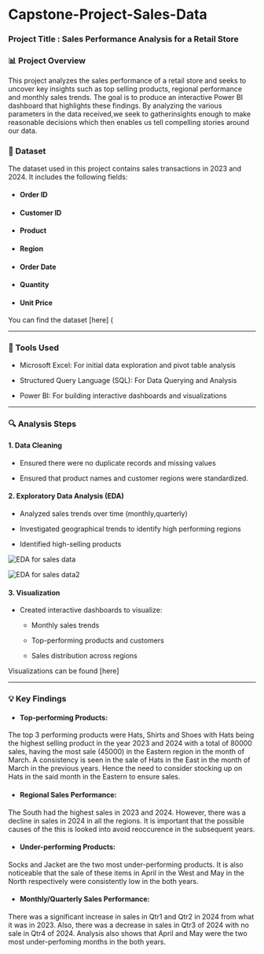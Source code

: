 # Capstone-Project-Sales-Data

### Project Title : Sales Performance Analysis for a Retail Store

### 📊 Project Overview

This project analyzes the sales performance of a retail store and seeks to uncover key insights such as top selling products, regional performance and monthly sales trends. The goal is to produce an interactive Power BI dashboard that highlights these findings. By analyzing the various parameters in the data received,we seek to gatherinsights enough to make reasonable decisions which then enables us tell compelling stories around our data.

### 📂 Dataset

The dataset used in this project contains sales transactions in 2023 and 2024. It includes the following fields:
- #### Order ID
- #### Customer ID
- #### Product
- #### Region
- #### Order Date
- #### Quantity
- #### Unit Price

You can find the dataset [here] (

------------

### 🧰 Tools Used

- Microsoft Excel: For initial data exploration and pivot table analysis

- Structured Query Language (SQL): For Data Querying and Analysis
  
- Power BI: For building interactive dashboards and visualizations

---------
### 🔍 Analysis Steps

#### 1. Data Cleaning

- Ensured there were no duplicate records and missing values

- Ensured that product names and customer regions were standardized.

#### 2. Exploratory Data Analysis (EDA)

- Analyzed sales trends over time (monthly,quarterly)

- Investigated geographical trends to identify high performing regions

- Identified high-selling products

![EDA for sales data](https://github.com/user-attachments/assets/ea08d837-a66d-45b5-a1c1-a57c929eca49)

![EDA for sales data2](https://github.com/user-attachments/assets/64df48e9-d05a-467d-a6fa-ddbc4879fa4a)


#### 3. Visualization

- Created interactive dashboards to visualize:

  - Monthly sales trends
 
  - Top-performing products and customers
 
  - Sales distribution across regions

Visualizations can be found [here]

------------------------
### 💡 Key Findings

- #### Top-performing Products:
The top 3 performing products were Hats, Shirts and Shoes with Hats being the highest selling product in the year 2023 and 2024 with a total of 80000 sales, having the most sale (45000) in the Eastern region in the month of March.  A consistency is seen in the sale of Hats in the East in the month of March in the previous years. Hence the need to consider stocking up on Hats in the said month in the Eastern to ensure sales.

- #### Regional Sales Performance:
The South had the highest sales in 2023 and 2024. However, there was a decline in sales in 2024 in all the regions. It is important that the possible causes of the this is looked into avoid reoccurence in the subsequent years.

- #### Under-performing Products:
Socks and Jacket are the two most under-performing products. It is also noticeable that the sale of these items in April in the West and May in the North respectively were consistently low in the both years. 

- #### Monthly/Quarterly Sales Performance:
There was a significant increase in sales in Qtr1 and Qtr2 in 2024 from what it was in 2023. Also, there was a decrease in sales in Qtr3 of 2024 with no sale in Qtr4 of 2024.
Analysis also shows that April and May  were the two most under-perfoming months in the both years.
